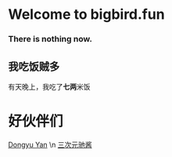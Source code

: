 # Welcome to bigbird.fun

### There is nothing now.

## 我吃饭贼多
  有天晚上，我吃了**七两**米饭

# 好伙伴们
  [Dongyu Yan](http://starydy.xyz/about/) \n
  [三次元驰酱](https://delayzzz.github.io/about/)





<!-- Markdown is a lightweight and easy-to-use syntax for styling your writing. It includes conventions for

```markdown
Syntax highlighted code block

# Header 1
## Header 2
### Header 3

- Bulleted
- List

1. Numbered
2. List

**Bold** and _Italic_ and `Code` text

[Link](url) and ![Image](src)
``` -->


